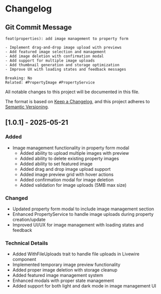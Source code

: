 # Changelog

## Git Commit Message
```
feat(properties): add image management to property form

- Implement drag-and-drop image upload with previews
- Add featured image selection and management
- Add image deletion with confirmation modal
- Add support for multiple image uploads
- Add thumbnail generation and storage optimization
- Improve UX with loading states and feedback messages

Breaking: No
Related: #PropertyImage #PropertyService
```

All notable changes to this project will be documented in this file.

The format is based on [Keep a Changelog](https://keepachangelog.com/en/1.0.0/),
and this project adheres to [Semantic Versioning](https://semver.org/spec/v2.0.0.html).

## [1.0.1] - 2025-05-21

### Added
- Image management functionality in property form modal
  - Added ability to upload multiple images with preview
  - Added ability to delete existing property images
  - Added ability to set featured image
  - Added drag and drop image upload support
  - Added image preview grid with hover actions
  - Added confirmation modal for image deletion
  - Added validation for image uploads (5MB max size)

### Changed
- Updated property form modal to include image management section
- Enhanced PropertyService to handle image uploads during property creation/update
- Improved UI/UX for image management with loading states and feedback

### Technical Details
- Added WithFileUploads trait to handle file uploads in Livewire component
- Implemented temporary image preview functionality
- Added proper image deletion with storage cleanup
- Added featured image management system
- Enhanced modals with proper state management
- Added support for both light and dark mode in image management UI